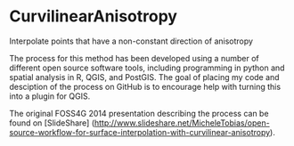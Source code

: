 CurvilinearAnisotropy
=====================

Interpolate points that have a non-constant direction of anisotropy

The process for this method has been developed using a number of different open source software tools, including programming in python and spatial analysis in R, QGIS, and PostGIS.  The goal of placing my code and desciption of the process on GitHub is to encourage help with turning this into a plugin for QGIS.

The original FOSS4G 2014 presentation describing the process can be found on [SlideShare] (http://www.slideshare.net/MicheleTobias/open-source-workflow-for-surface-interpolation-with-curvilinear-anisotropy).
